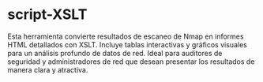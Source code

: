 # script-XSLT
Esta herramienta convierte resultados de escaneo de Nmap en informes HTML detallados con XSLT. Incluye tablas interactivas y gráficos visuales para un análisis profundo de datos de red. Ideal para auditores de seguridad y administradores de red que desean presentar los resultados de manera clara y atractiva.
